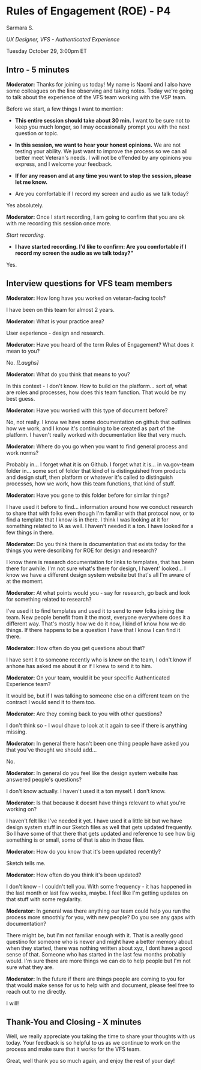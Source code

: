 # Rules of Engagement (ROE) - P4

Sarmara S.

*UX Designer, VFS - Authenticated Experience*

Tuesday October 29, 3:00pm ET

## Intro - 5 minutes

**Moderator:** Thanks for joining us today! My name is Naomi and I also have some colleagues on the line observing and taking notes. Today we're going to talk about the experience of the VFS team working with the VSP team.

Before we start, a few things I want to mention:

- **This entire session should take about 30 min.** I want to be sure not to keep you much longer, so I may occasionally prompt you with the next question or topic.

- **In this session, we want to hear your honest opinions.** We are not testing your ability. We just want to improve the process so we can all better meet Veteran's needs. I will not be offended by any opinions you express, and I welcome your feedback.

- **If for any reason and at any time you want to stop the session, please let me know.**

- Are you comfortable if I record my screen and audio as we talk today?

Yes absolutely.

**Moderator:** Once I start recording, I am going to confirm that you are ok with me recording this session once more.

*Start recording.*

- **I have started recording. I'd like to confirm: Are you comfortable if I record my screen the audio as we talk today?"**

Yes.

## Interview questions for VFS team members

**Moderator:**  How long have you worked on veteran-facing tools?

I have been on this team for almost 2 years.

**Moderator:**  What is your practice area?

User experience - design and research.

**Moderator:**  Have you heard of the term Rules of Engagement? What does it mean to you?

No. _[Laughs]_

**Moderator:** What do you think that means to you?

In this context - I don't know. How to build on the platform... sort of, what are roles and processes, how does this team function. That would be my best guess.

**Moderator:**  Have you worked with this type of document before?

No, not really. I know we have some documentation on github that outlines how we work, and I know it's continuing to be created as part of the platform. I haven't really worked with documentation like that very much.

**Moderator:** Where do you go when you want to find general process and work norms?

Probably in... I forget what it is on Github. I forget what it is... in va.gov-team folder in... some sort of folder that kind of is distinguished from products and design stuff, then platform or whatever it's called to distinguish processes, how we work, how this team functions, that kind of stuff.
  
**Moderator:** Have you gone to this folder before for similar things?
  
I have used it before to find... information around how we conduct research to share that with folks even though I'm familiar with that protocol now, or to find a template that I know is in there. I think I was looking at it for something related to IA as well. I haven't needed it a ton. I have looked for a few things in there.
  
**Moderator:** Do you think there is documentation that exists today for the things you were describing for ROE for design and research?

I know there is research documentation for links to templates, that has been there for awhile. I'm not sure what's there for design, I havent' looked... I know we have a different design system website but that's all I'm aware of at the moment.

**Moderator:** At what points would you - say for research, go back and look for something related to research?

I've used it to find templates and used it to send to new folks joining the team. New people benefit from it the most, everyone everywhere does it a different way. That's mostly how we do it now, I kind of know how we do things. If there happens to be a question I have that I know I can find it there.

**Moderator:** How often do you get questions about that?

I have sent it to someone recently who is knew on the team, I odn't know if anhone has asked me about it or if I knew to send it to him.

**Moderator:** On your team, would it be your specific Authenticated Experience team?

It would be, but if I was talking to someone else on a different team on the contract I would send it to them too.

**Moderator:** Are they coming back to you with other questions?

I don't think so - I woul dhave to look at it again to see if there is anything missing.

**Moderator:** In general there hasn't been one thing people have asked you that you've thought we should add...

No.

**Moderator:** In general do you feel like the design system website has answered people's questions?

I don't know actually. I haven't used it a ton myself. I don't know.

**Moderator:** Is that because it doesnt have things relevant to what you're working on?

I haven't felt like I've needed it yet. I have used it a little bit but we have design system stuff in our Sketch files as well that gets updated frequently. So I have some of that there that gets updated and reference to see how big something is or small, some of that is also in those files.

**Moderator:** How do you know that it's been updated recently?

Sketch tells me.

**Moderator:** How often do you think it's been updated?

I don't know - I couldn't tell you. With some frequency - it has happened in the last month or last few weeks, maybe. I feel like I'm getting updates on that stuff with some regularity.

**Moderator:** In general was there anything our team could help you run the process more smoothly for you, with new people? Do you see any gaps with documentation?

There might be, but I'm not familiar enough with it. That is a really good questino for someone who is newer and might have a better memory about when they started, there was nothing written about xyz, I dont have a good sense of that. Someone who has started in the last few months probably would. I'm sure there are more things we can do to help people but I'm not sure what they are.

**Moderator:** In the future if there are things people are coming to you for that would make sense for us to help with and document, please feel free to reach out to me directly.

I will!

## Thank-You and Closing - X minutes

Well, we really appreciate you taking the time to share your thoughts with us today. Your feedback is so helpful to us as we continue to work on the process and make sure that it works for the VFS team.

Great, well thank you so much again, and enjoy the rest of your day!            
